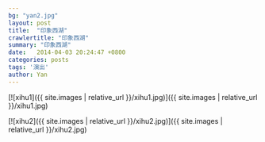 ```yaml
---
bg: "yan2.jpg"
layout: post
title:  "印象西湖"
crawlertitle: "印象西湖"
summary: "印象西湖"
date:   2014-04-03 20:24:47 +0800
categories: posts
tags: '演出'
author: Yan
---
```


[![xihu1]({{ site.images | relative_url }}/xihu1.jpg)]({{ site.images | relative_url }}/xihu1.jpg)

[![xihu2]({{ site.images | relative_url }}/xihu2.jpg)]({{ site.images | relative_url }}/xihu2.jpg)
